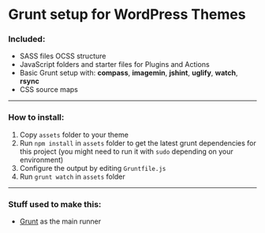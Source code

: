 # Grunt setup for WordPress Themes 

### Included: 

* SASS files OCSS structure
* JavaScript folders and starter files for Plugins and Actions
* Basic Grunt setup with: **compass**, **imagemin**, **jshint**, **uglify**, **watch**, **rsync**
* CSS source maps

---
### How to install:

1. Copy `assets` folder to your theme
2. Run `npm install` in `assets` folder to get the latest grunt dependencies for this project (you might need to run it with `sudo` depending on your environment)
2. Configure the output by editing ```Gruntfile.js```
3. Run ```grunt watch``` in `assets` folder

---

### Stuff used to make this:

 * [Grunt](http://gruntjs.com) as the main runner